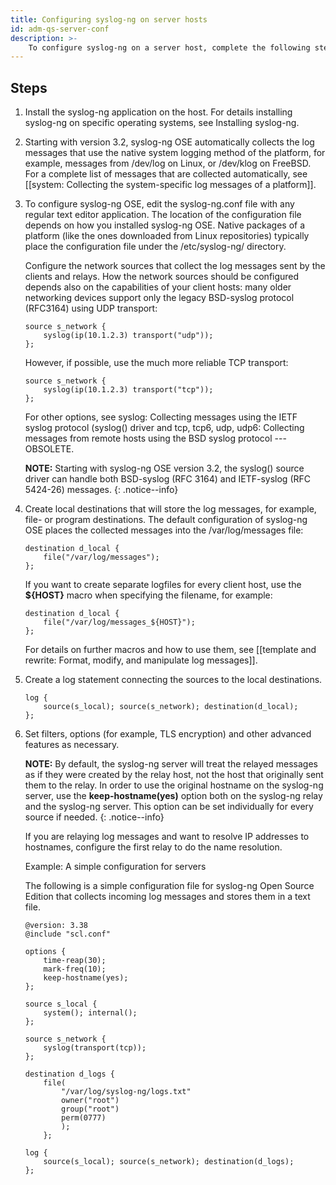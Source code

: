 ```yaml
---
title: Configuring syslog-ng on server hosts
id: adm-qs-server-conf
description: >-
    To configure syslog-ng on a server host, complete the following steps.
---
```


## Steps

1. Install the syslog-ng application on the host. For details
    installing syslog-ng on specific operating systems, see
    Installing syslog-ng.
2. Starting with version 3.2, syslog-ng OSE automatically collects the
    log messages that use the native system logging method of the
    platform, for example, messages from /dev/log on Linux, or /dev/klog
    on FreeBSD. For a complete list of messages that are collected
    automatically, see [[system: Collecting the system-specific log messages of a platform]].

3. To configure syslog-ng OSE, edit the syslog-ng.conf file with any
    regular text editor application. The location of the configuration
    file depends on how you installed syslog-ng OSE. Native packages of
    a platform (like the ones downloaded from Linux repositories)
    typically place the configuration file under the /etc/syslog-ng/
    directory.

    Configure the network sources that collect the log messages sent by
    the clients and relays. How the network sources should be configured
    depends also on the capabilities of your client hosts: many older
    networking devices support only the legacy BSD-syslog protocol
    (RFC3164) using UDP transport:

    ```config
    source s_network {
        syslog(ip(10.1.2.3) transport("udp"));
    };
    ```

    However, if possible, use the much more reliable TCP transport:

    ```config
    source s_network {
        syslog(ip(10.1.2.3) transport("tcp"));
    };
    ```

    For other options, see syslog: Collecting messages using the IETF syslog protocol (syslog() driver and
    tcp, tcp6, udp, udp6: Collecting messages from remote hosts using the BSD syslog protocol --- OBSOLETE.

    **NOTE:** Starting with syslog-ng OSE version 3.2, the syslog() source
    driver can handle both BSD-syslog (RFC 3164) and IETF-syslog (RFC
    5424-26) messages.
    {: .notice--info}

4. Create local destinations that will store the log messages, for
    example, file- or program destinations. The default configuration of
    syslog-ng OSE places the collected messages into the
    /var/log/messages file:

    ```config
    destination d_local {
        file("/var/log/messages");
    };
    ```

    If you want to create separate logfiles for every client host, use
    the **${HOST}** macro when specifying the filename, for example:

    ```config
    destination d_local {
        file("/var/log/messages_${HOST}");
    };
    ```

    For details on further macros and how to use them, see
    [[template and rewrite: Format, modify, and manipulate log messages]].

5. Create a log statement connecting the sources to the local
    destinations.

    ```config
    log {
        source(s_local); source(s_network); destination(d_local);
    };
    ```

6. Set filters, options (for example, TLS encryption) and other
    advanced features as necessary.

    **NOTE:** By default, the syslog-ng server will treat the relayed
    messages as if they were created by the relay host, not the host
    that originally sent them to the relay. In order to use the original
    hostname on the syslog-ng server, use the **keep-hostname(yes)**
    option both on the syslog-ng relay and the syslog-ng server. This
    option can be set individually for every source if needed.
    {: .notice--info}

    If you are relaying log messages and want to resolve IP addresses to
    hostnames, configure the first relay to do the name resolution.

    Example: A simple configuration for servers

    The following is a simple configuration file for syslog-ng Open
    Source Edition that collects incoming log messages and stores them
    in a text file.

    ```config
    @version: 3.38
    @include "scl.conf"

    options {
        time-reap(30);
        mark-freq(10);
        keep-hostname(yes);
    };

    source s_local {
        system(); internal();
    };

    source s_network {
        syslog(transport(tcp));
    };

    destination d_logs {
        file(
            "/var/log/syslog-ng/logs.txt"
            owner("root")
            group("root")
            perm(0777)
            );
        };

    log {
        source(s_local); source(s_network); destination(d_logs);
    };
    ```
